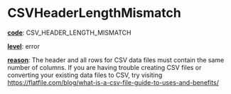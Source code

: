 # CSVHeaderLengthMismatch

[**code**](/en/latest/reference/schema/meta/defs/code): CSV_HEADER_LENGTH_MISMATCH

[**level**](/en/latest/reference/schema/meta/defs/level): error

[**reason**](/en/latest/reference/schema/meta/defs/reason): The header and all rows for CSV data files must contain the same number of columns. If you are having trouble creating CSV files or converting your existing data files to CSV, try visiting https://flatfile.com/blog/what-is-a-csv-file-guide-to-uses-and-benefits/